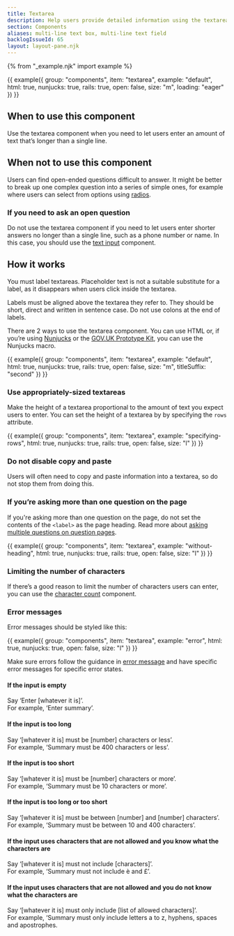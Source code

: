 ```yaml
---
title: Textarea
description: Help users provide detailed information using the textarea component
section: Components
aliases: multi-line text box, multi-line text field
backlogIssueId: 65
layout: layout-pane.njk
---
```


{% from "_example.njk" import example %}

{{ example({ group: "components", item: "textarea", example: "default", html: true, nunjucks: true, rails: true, open: false, size: "m", loading: "eager" }) }}

## When to use this component

Use the textarea component when you need to let users enter an amount of text that’s longer than a single line.

## When not to use this component

Users can find open-ended questions difficult to answer. It might be better to break up one complex question into a series of simple ones, for example where users can select from options using [radios](/components/radios/).

### If you need to ask an open question

Do not use the textarea component if you need to let users enter shorter answers no longer than a single line, such as a phone number or name. In this case, you should use the [text input](/components/text-input/) component.

## How it works

You must label textareas. Placeholder text is not a suitable substitute for a label, as it disappears when users click inside the textarea.

Labels must be aligned above the textarea they refer to. They should be short, direct and written in sentence case. Do not use colons at the end of labels.

There are 2 ways to use the textarea component. You can use HTML or, if you’re using [Nunjucks](https://mozilla.github.io/nunjucks/) or the [GOV.UK Prototype Kit](https://prototype-kit.service.gov.uk), you can use the Nunjucks macro.

{{ example({ group: "components", item: "textarea", example: "default", html: true, nunjucks: true, rails: true, open: false, size: "m", titleSuffix: "second" }) }}

### Use appropriately-sized textareas

Make the height of a textarea proportional to the amount of text you expect users to enter. You can set the height of a textarea by by specifying the `rows` attribute.

{{ example({ group: "components", item: "textarea", example: "specifying-rows", html: true, nunjucks: true, rails: true, open: false, size: "l" }) }}

### Do not disable copy and paste

Users will often need to copy and paste information into a textarea, so do not stop them from doing this.

### If you’re asking more than one question on the page

If you're asking more than one question on the page, do not set the contents of the `<label>` as the page heading. Read more about [asking multiple questions on question pages](/patterns/question-pages/#asking-multiple-questions-on-a-page).

{{ example({ group: "components", item: "textarea", example: "without-heading", html: true, nunjucks: true, rails: true, open: false, size: "l" }) }}

### Limiting the number of characters

If there’s a good reason to limit the number of characters users can enter, you can use the [character count](/components/character-count/) component.

### Error messages

Error messages should be styled like this:

{{ example({ group: "components", item: "textarea", example: "error", html: true, nunjucks: true, open: false, size: "l" }) }}

Make sure errors follow the guidance in [error message](/components/error-message/) and have specific error messages for specific error states.

#### If the input is empty

Say ‘Enter [whatever it is]’.<br>
For example, ‘Enter summary’.

#### If the input is too long

Say ‘[whatever it is] must be [number] characters or less’.<br>
For example, ‘Summary must be 400 characters or less’.

#### If the input is too short

Say ‘[whatever it is] must be [number] characters or more’.<br>
For example, ‘Summary must be 10 characters or more’.

#### If the input is too long or too short

Say ‘[whatever it is] must be between [number] and [number] characters’.<br>
For example, ‘Summary must be between 10 and 400 characters’.

#### If the input uses characters that are not allowed and you know what the characters are

Say ‘[whatever it is] must not include [characters]’.<br>
For example, ‘Summary must not include è and £’.

#### If the input uses characters that are not allowed and you do not know what the characters are

Say ‘[whatever it is] must only include [list of allowed characters]’.<br>
For example, ‘Summary must only include letters a to z, hyphens, spaces and apostrophes.

